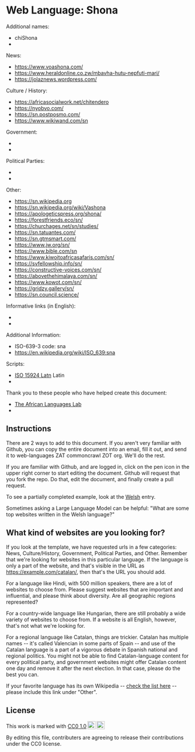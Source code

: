 # Web Language: Shona

Additional names:

- chiShona
-

News:

- https://www.voashona.com/
- https://www.heraldonline.co.zw/mbavha-hutu-nepfuti-mari/
- https://jolaznews.wordpress.com/

Culture / History:

- https://africasocialwork.net/chitendero
- https://nyobvo.com/
- https://sn.postposmo.com/
- https://www.wikiwand.com/sn

Government:

-
-

Political Parties:

-
-

Other:

- https://sn.wikipedia.org
- https://sn.wikipedia.org/wiki/Vashona
- https://apologeticspress.org/shona/
- https://forestfriends.eco/sn/
- https://churchages.net/sn/studies/
- https://sn.tatuantes.com/
- https://sn.gtmsmart.com/
- https://www.jw.org/sn/
- https://www.bible.com/sn
- https://www.kiwoitoafricasafaris.com/sn/
- https://svfellowship.info/sn/
- https://constructive-voices.com/sn/
- https://abovethehimalaya.com/sn/
- https://www.kowot.com/sn/
- https://gridzy.gallery/sn/
- https://sn.council.science/

Informative links (in English):

-
-

Additional Information:

- ISO-639-3 code: sna
- https://en.wikipedia.org/wiki/ISO_639:sna

Scripts:

- <a href="https://en.wikipedia.org/wiki/ISO_15924">ISO 15924 Latn</a> Latin
-

Thank you to these people who have helped create this document:

- [The African Languages Lab](https://africanlanguageslab.com/)
-

## Instructions

There are 2 ways to add to this document. If you aren't very familiar
with Github, you can copy the entire document into an email, fill it
out, and send it to web-languages ZAT commoncrawl ZOT org. We'll do the rest.

If you are familiar with Github, and are logged in, click on the pen
icon in the upper right corner to start editing the document.
Github will request that you fork the repo. Do that, edit the
document, and finally create a pull request.

To see a partially completed example, look at the
[Welsh](../living/welsh.md) entry.

Sometimes asking a Large Language Model can be helpful: "What are some
top websites written in the Welsh language?"

## What kind of websites are you looking for?

If you look at the template, we have requested urls in a few
categories: News, Culture/History, Government, Political Parties, and
Other. Remember that we're looking for websites in this particular
language. If the language is only a part of the website, and that's
visible in the URL as https://example.com/catalan/, then that's the
URL you should add.

For a language like Hindi, with 500 million speakers, there are a lot
of websites to choose from. Please suggest websites that are important
and influential, and please think about diversity. Are all geographic
regions represented?

For a country-wide language like Hungarian, there are still probably a
wide variety of websites to choose from. If a website is all English,
however, that's not what we're looking for.

For a regional language like Catalan, things are trickier. Catalan has
multiple names -- it's called Valencian in some parts of Spain -- and
use of the Catalan language is a part of a vigorous debate in Spanish
national and regional politics. You might not be able to find
Catalan-language content for every political party, and government
websites might offer Catalan content one day and remove it after
the next election. In that case, please do the best you can.

If your favorite language has its own Wikipedia -- [check the list here](https://en.wikipedia.org/wiki/List_of_Wikipedias) --
please include this link under "Other".

## License

<p xmlns:cc="http://creativecommons.org/ns#" >This work is marked with <a href="https://creativecommons.org/publicdomain/zero/1.0/?ref=chooser-v1" target="_blank" rel="license noopener noreferrer" style="display:inline-block;">CC0 1.0<img style="height:22px!important;margin-left:3px;vertical-align:text-bottom;" src="https://mirrors.creativecommons.org/presskit/icons/cc.svg?ref=chooser-v1" alt=""><img style="height:22px!important;margin-left:3px;vertical-align:text-bottom;" src="https://mirrors.creativecommons.org/presskit/icons/zero.svg?ref=chooser-v1" alt=""></a></p>

By editing this file, contributers are agreeing to release their contributions under the CC0 license.
